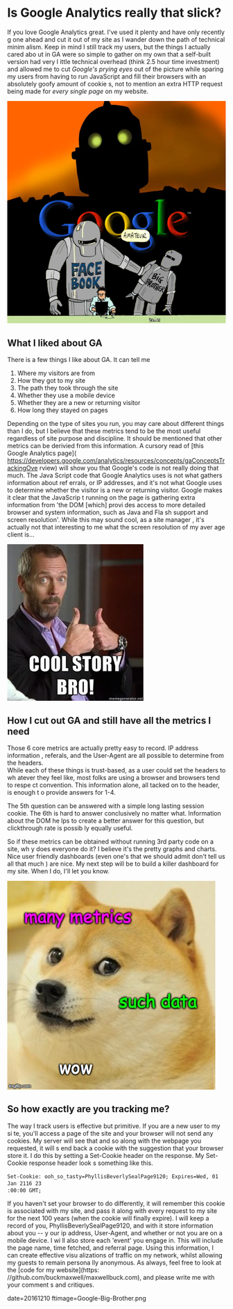 
# Is Google Analytics really that slick?

If you love Google Analytics great. I've used it plenty and have only recently g
one ahead and cut it out of my site as I wander down the path of technical minim
alism.  Keep in mind I still track my users, but the things I actually cared abo
ut in GA were so simple to gather on my own that a self-built version had very l
ittle technical overhead (think 2.5 hour time investment) and allowed me to cut 
*Google's prying eyes* out of the picture while sparing my users from having to 
run JavaScript and fill their browsers with an absolutely goofy amount of cookie
s, not to mention an extra HTTP request being made for *every single page* on my
 website.

![Sorry Google, you're creeping me out...](images/Google-Big-Brother.png)


## What I liked about GA

There is a few things I like about GA.  It can tell me 

 1. Where my visitors are from
 2. How they got to my site
 3. The path they took through the site
 4. Whether they use a mobile device
 5. Whether they are a new or returning visitor
 6. How long they stayed on pages

Depending on the type of sites you run, you may care about different things than
 I do, but I believe that these metrics tend to be the most useful regardless of
 site purpose and discipline.  It should be mentioned that other metrics can be 
derivied from this information.  A cursory read of [this Google Analytics page](
https://developers.google.com/analytics/resources/concepts/gaConceptsTrackingOve
rview) will show you that Google's code is not really doing that much.  The Java
Script code that Google Analytics uses is not what gathers information about ref
errals, or IP addresses, and it's not what Google uses to determine whether the 
visitor is a new or returning visitor.  Google makes it clear that the JavaScrip
t running on the page is gathering extra information from 'the DOM [which] provi
des access to more detailed browser and system information, such as Java and Fla
sh support and screen resolution'.  While this may sound cool, as a site manager
, it's actually not that interesting to me what the screen resolution of my aver
age client is...

![Cool metrics bro.](images/cool-story.jpg)


## How I cut out GA and still have all the metrics I need

Those 6 core metrics are actually pretty easy to record.  IP address information
, referals, and the User-Agent are all possible to determine from the headers.  
While each of these things is trust-based, as a user could set the headers to wh
atever they feel like, most folks are using a browser and browsers tend to respe
ct convention.  This information alone, all tacked on to the header, is enough t
o provide answers for 1-4.

The 5th question can be answered with a simple long lasting session cookie. The 
6th is hard to answer conclusively no matter what.  Information about the DOM he
lps to create a better answer for this question, but clickthrough rate is possib
ly equally useful.  

So if these metrics can be obtained without running 3rd party code on a site, wh
y does everyone do it?  I believe it's the pretty graphs and charts.  Nice user 
friendly dashboards (even one's that we should admit don't tell us all that much
) are nice.  My next step will be to build a killer dashboard for my site.  When
 I do, I'll let you know.

![Such beauty, much wow](images/doge-wow.jpg)


## So how exactly are you tracking me?

The way I track users is effective but primitive. If you are a new user to my si
te, you'll access a page of the site and your browser will not send any cookies.
  My server will see that and so along with the webpage you requested, it will s
end back a cookie with the suggestion that your browser store it.  I do this by 
setting a Set-Cookie header on the response.  My Set-Cookie response header look
s something like this.

```http
Set-Cookie: ooh_so_tasty=PhyllisBeverlySealPage9120; Expires=Wed, 01 Jan 2116 23
:00:00 GMT;
```

If you haven't set your browser to do differently, it will remember this cookie 
is associated with my site, and pass it along with every request to my site for 
the next 100 years (when the cookie will finally expire).  I will keep a record 
of you, PhyllisBeverlySealPage9120, and with it store information about you -- y
our ip address, User-Agent, and whether or not you are on a mobile device.  I wi
ll also store each 'event' you engage in. This will include the page name, time 
fetched, and referral page.  Using this information, I can create effective visu
alizations of traffic on my network, whilst allowing my guests to remain persona
lly anonymous.  As always, feel free to look at the [code for my website](https:
//github.com/buckmaxwell/maxwellbuck.com), and please write me with your comment
s and critiques.




date=20161210
ftimage=Google-Big-Brother.png
